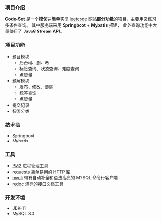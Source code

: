 ### 项目介绍
**Code-Set** 是一个**模仿**并**简单**实现 [leetcode](https://leetcode-cn.com/) 网站**部分功能**的项目，主要用来练习多条件查询。
其中服务端采用 **Springboot** + **Mybatis** 搭建， 此外查询功能中大量使用了 **Java8 Stream API**。

### 项目功能
- 题目模块
  - 后台增、删、改
  - 标签查询、状态查询、难度查询
  - 点赞量
- 题解模块
  - 发布、修改、删除
  - 标签查询
  - 点赞量
- 提交记录
- 标签分类

### 技术栈
- Springboot
- Mybatis

### 工具
- [PM2](https://github.com/Unitech/pm2) 进程管理工具
- [requests](https://github.com/psf/requests) 简单易用的 HTTP 库
- [mycli](https://github.com/dbcli/mycli) 带有自动补全和语法高亮的 MYSQL 命令行客户端 
- [redoc](https://github.com/Redocly/redoc) 漂亮的接口文档工具

### 开发环境

- JDK-11
- MySQL 8.0